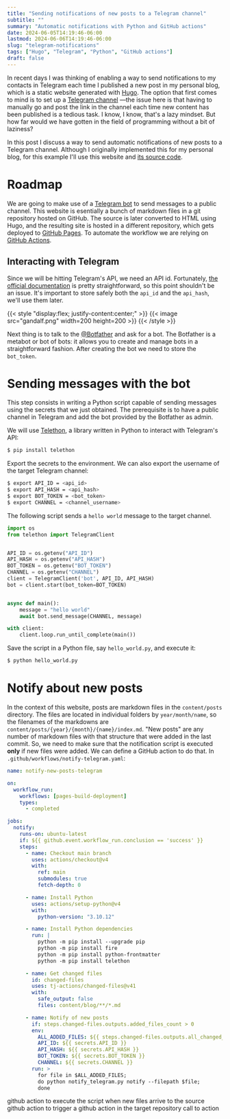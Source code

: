 ```yaml
---
title: "Sending notifications of new posts to a Telegram channel"
subtitle: ""
summary: "Automatic notifications with Python and GitHub actions"
date: 2024-06-05T14:19:46-06:00
lastmod: 2024-06-06T14:19:46-06:00
slug: "telegram-notifications"
tags: ["Hugo", "Telegram", "Python", "GitHub actions"]
draft: false
---
```


In recent days I was thinking of enabling a way to send notifications to my contacts in Telegram each time I published a new post in my personal blog,
which is a static website generated with [Hugo](https://gohugo.io).
The option that first comes to mind is to set up a [Telegram channel](https://telegram.org/tour/channels)
—the issue here is that having to manually go and post the link in the channel each time new content has been published is a tedious task.
I know, I know, that's a lazy mindset.
But how far would we have gotten in the field of programming without a bit of laziness?

In this post I discuss a way to send automatic notifications of new posts to a Telegram channel.
Although I originally implemented this for my personal blog,
for this example I'll use this website and [its source code](https://github.com/Quiroptero/omiranda-source).

# Roadmap

We are going to make use of a [Telegram bot](https://core.telegram.org/bots) to send messages to a public channel.
This website is esentially a bunch of markdown files in a git repository hosted on GitHub.
The source is later converted to HTML using Hugo,
and the resulting site is hosted in a different repository,
which gets deployed to [GitHub Pages](https://pages.github.com/).
To automate the workflow we are relying on [GitHub Actions](https://docs.github.com/en/actions).

## Interacting with Telegram

Since we will be hitting Telegram's API, we need an API id.
Fortunately, [the official documentation](https://core.telegram.org/api/obtaining_api_id)
is pretty straightforward, so this point shouldn't be an issue.
It's important to store safely both the `api_id` and the `api_hash`, we'll use them later.

<!-- https://hugoloveit.com/theme-documentation-extended-shortcodes/#1-style -->

{{< style "display:flex; justify-content:center;" >}}
{{< image src="gandalf.png" width=200 height=200 >}}
{{< /style >}}

Next thing is to talk to the [@Botfather](https://telegram.me/BotFather) and ask for a bot.
The Botfather is a metabot or bot of bots:
it allows you to create and manage bots in a straightforward fashion.
After creating the bot we need to store the `bot_token`.

# Sending messages with the bot

This step consists in writing a Python script capable of sending messages using the secrets that we just obtained.
The prerequisite is to have a public channel in Telegram and add the bot provided by the Botfather as admin.

We will use [Telethon](https://github.com/LonamiWebs/Telethon),
a library written in Python to interact with Telegram's API:

```bash
$ pip install telethon
```

Export the secrets to the environment.
We can also export the username of the target Telegram channel:

```bash
$ export API_ID = <api_id>
$ export API_HASH = <api_hash>
$ export BOT_TOKEN = <bot_token>
$ export CHANNEL = <channel_username>
```

The following script sends a `hello world` message to the target channel.

```python
import os
from telethon import TelegramClient


API_ID = os.getenv("API_ID")
API_HASH = os.getenv("API_HASH")
BOT_TOKEN = os.getenv("BOT_TOKEN")
CHANNEL = os.getenv("CHANNEL")
client = TelegramClient('bot', API_ID, API_HASH)
bot = client.start(bot_token=BOT_TOKEN)


async def main():
    message = "hello world"
    await bot.send_message(CHANNEL, message)

with client:
    client.loop.run_until_complete(main())
```

Save the script in a Python file, say `hello_world.py`, and execute it:

```bash
$ python hello_world.py
```

# Notify about new posts

In the context of this website,
posts are markdown files in the `content/posts` directory.
The files are located in individual folders by `year/month/name`,
so the filenames of the markdowns are `content/posts/{year}/{month}/{name}/index.md`.
"New posts" are any number of markdown files with that structure
that were added in the last commit.
So, we need to make sure that the notification script is executed **only** if new files were added.
We can define a GitHub action to do that.
In `.github/workflows/notify-telegram.yaml`:

```yaml closed=true
name: notify-new-posts-telegram

on:
  workflow_run:
    workflows: [pages-build-deployment]
    types:
      - completed

jobs:
  notify:
    runs-on: ubuntu-latest
    if: ${{ github.event.workflow_run.conclusion == 'success' }}
    steps:
      - name: Checkout main branch
        uses: actions/checkout@v4
        with:
          ref: main
          submodules: true
          fetch-depth: 0

      - name: Install Python
        uses: actions/setup-python@v4
        with:
          python-version: "3.10.12"

      - name: Install Python dependencies
        run: |
          python -m pip install --upgrade pip
          python -m pip install fire
          python -m pip install python-frontmatter
          python -m pip install telethon

      - name: Get changed files
        id: changed-files
        uses: tj-actions/changed-files@v41
        with:
          safe_output: false
          files: content/blog/**/*.md

      - name: Notify of new posts
        if: steps.changed-files.outputs.added_files_count > 0
        env:
          ALL_ADDED_FILES: ${{ steps.changed-files.outputs.all_changed_files }}
          API_ID: ${{ secrets.API_ID }}
          API_HASH: ${{ secrets.API_HASH }}
          BOT_TOKEN: ${{ secrets.BOT_TOKEN }}
          CHANNEL: ${{ secrets.CHANNEL }}
        run: >
          for file in $ALL_ADDED_FILES;
          do python notify_telegram.py notify --filepath $file;
          done
```



github action to execute the script when new files arrive to the source 
github action to trigger a github action in the target repository
call to action
